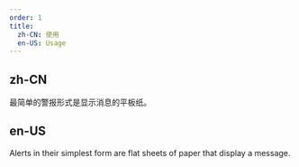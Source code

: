 ```yaml
---
order: 1
title:
  zh-CN: 使用
  en-US: Usage
---
```


## zh-CN

最简单的警报形式是显示消息的平板纸。

## en-US

Alerts in their simplest form are flat sheets of paper that display a message.